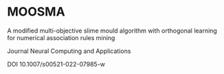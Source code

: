 # MOOSMA

A modified multi-objective slime mould algorithm with orthogonal learning for numerical association rules mining

Journal
Neural Computing and Applications

DOI
10.1007/s00521-022-07985-w
